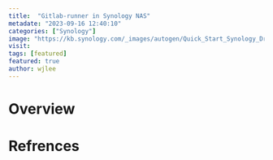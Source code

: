 ```yaml
---
title:  "Gitlab-runner in Synology NAS"
metadate: "2023-09-16 12:40:10"
categories: ["Synology"]
image: "https://kb.synology.com/_images/autogen/Quick_Start_Synology_Drive_admin/1.png"
visit:
tags: [featured]
featured: true
author: wjlee
---
```


# Overview

# 

# Refrences
